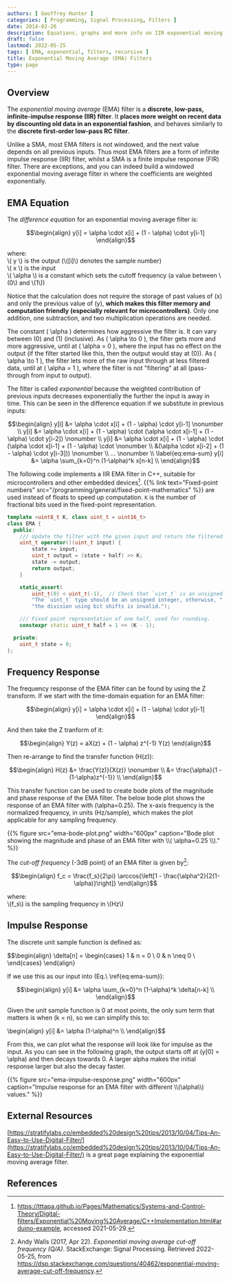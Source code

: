 ```yaml
---
authors: [ Geoffrey Hunter ]
categories: [ Programming, Signal Processing, Filters ]
date: 2014-02-26
description: Equations, graphs and more info on IIR exponential moving average (EMA) filters.
draft: false
lastmod: 2022-05-25
tags: [ EMA, exponential, filters, recursive ]
title: Exponential Moving Average (EMA) Filters
type: page
---
```


## Overview

The _exponential moving average_ (EMA) filter is a **discrete, low-pass, infinite-impulse response (IIR) filter**. It **places more weight on recent data by discounting old data in an exponential fashion**, and behaves similarly to the **discrete first-order low-pass RC filter**.

Unlike a SMA, most EMA filters is not windowed, and the next value depends on all previous inputs. Thus most EMA filters are a form of infinite impulse response (IIR) filter, whilst a SMA is a finite impulse response (FIR) filter. There are exceptions, and you can indeed build a windowed exponential moving average filter in where the coefficients are weighted exponentially.

## EMA Equation

The _difference equation_ for an exponential moving average filter is:

$$\begin{align}
y[i] = \alpha \cdot x[i] + (1 - \alpha) \cdot y[i-1]
\end{align}$$

<p class="centered">
    where:<br>
    \( y \) is the output (\([i]\) denotes the sample number)<br>
    \( x \) is the input<br>
    \( \alpha \) is a constant which sets the cutoff frequency (a value between \(0\) and \(1\))<br>
</p>

Notice that the calculation does not require the storage of past values of \(x\) and only the previous value of \(y\), **which makes this filter memory and computation friendly (especially relevant for microcontrollers)**. Only one addition, one subtraction, and two multiplication operations are needed.

The constant \( \alpha \) determines how aggressive the filter is. It can vary between \(0\) and \(1\) (inclusive). As \( \alpha \to 0 \), the filter gets more and more aggressive, until at \( \alpha = 0 \), where the input has no effect on the output (if the filter started like this, then the output would stay at \(0\)). As \( \alpha \to 1 \), the filter lets more of the raw input through at less filtered data, until at \( \alpha = 1 \), where the filter is not "filtering" at all (pass-through from input to output).

The filter is called _exponential_ because the weighted contribution of previous inputs decreases exponentially the further the input is away in time. This can be seen in the difference equation if we substitute in previous inputs:

$$\begin{align}
y[i] &= \alpha \cdot x[i] + (1 - \alpha) \cdot y[i-1] \nonumber \\
y[i] &= \alpha \cdot x[i] + (1 - \alpha) \cdot (\alpha \cdot x[i-1] + (1 - \alpha) \cdot y[i-2]) \nonumber \\
y[i] &= \alpha \cdot x[i] + (1 - \alpha) \cdot (\alpha \cdot x[i-1] + (1 - \alpha) \cdot \nonumber \\ 
     &(\alpha \cdot x[i-2] + (1 - \alpha) \cdot y[i-3])) \nonumber \\
... \nonumber \\
\label{eq:ema-sum}
y[i] &= \alpha \sum_{k=0}^n (1-\alpha)^k x[n-k] \\
\end{align}$$

The following code implements a IIR EMA filter in C++, suitable for microcontrollers and other embedded devices[^pieter-p-ema]. {{% link text="Fixed-point numbers" src="/programming/general/fixed-point-mathematics" %}} are used instead of floats to speed up computation. `K` is the number of fractional bits used in the fixed-point representation.

```cpp
template <uint8_t K, class uint_t = uint16_t>
class EMA {
  public:
    /// Update the filter with the given input and return the filtered output.
    uint_t operator()(uint_t input) {
        state += input;
        uint_t output = (state + half) >> K;
        state -= output;
        return output;
    }

    static_assert(
        uint_t(0) < uint_t(-1),  // Check that `uint_t` is an unsigned type
        "The `uint_t` type should be an unsigned integer, otherwise, "
        "the division using bit shifts is invalid.");

    /// Fixed point representation of one half, used for rounding.
    constexpr static uint_t half = 1 << (K - 1);

  private:
    uint_t state = 0;
};
```

## Frequency Response

The frequency response of the EMA filter can be found by using the Z transform. If we start with the time-domain equation for an EMA filter:

$$\begin{align}
y[i] = \alpha \cdot x[i] + (1 - \alpha) \cdot y[i-1]
\end{align}$$

And then take the Z tranform of it:

$$\begin{align}
Y(z) = aX(z) + (1 - \alpha) z^{-1} Y(z)
\end{align}$$

Then re-arrange to find the transfer function \(H(z)\):

$$\begin{align}
H(z) &= \frac{Y(z)}{X(z)} \nonumber \\
     &= \frac{\alpha}{1 - (1-\alpha)z^{-1}} \\
\end{align}$$

This transfer function can be used to create bode plots of the magnitude and phase response of the EMA filter. The below bode plot shows the response of an EMA filter with \(\alpha=0.25\). The x-axis frequency is the normalized frequency, in units \(Hz/sample\), which makes the plot applicable for any sampling frequency.

{{% figure src="ema-bode-plot.png" width="600px" caption="Bode plot showing the magnitude and phase of an EMA filter with \\\\( \alpha=0.25 \\\\)." %}}

The _cut-off frequency_ (-3dB point) of an EMA filter is given by[^se-dsp-ema-cutoff]:

$$\begin{align}
f_c = \frac{f_s}{2\pi} \arccos{\left[1 - \frac{\alpha^2}{2(1-\alpha)}\right]}
\end{align}$$

<p class="centered">
where:<br/>
\(f_s\) is the sampling frequency in \(Hz\)<br/>
</p>

## Impulse Response

The discrete unit sample function is defined as:

$$\begin{align}
\delta[n] =
\begin{cases} 
      1 & n = 0 \\
      0 & n \neq 0 \\      
\end{cases}
\end{align}
</p>

If we use this as our input into \(Eq.\ \ref{eq:ema-sum}\):

$$\begin{align}
y[i] &= \alpha \sum_{k=0}^n (1-\alpha)^k \delta[n-k] \\
\end{align}$$

Given the unit sample function is 0 at most points, the only sum term that matters is when \(k = n\), so we can simplify this to:

<p>\begin{align}
y[i] &= \alpha (1-\alpha)^n \\
\end{align}$$

From this, we can plot what the response will look like for impulse as the input. As you can see in the following graph, the output starts off at \(y[0] = \alpha\) and then decays towards 0. A larger alpha makes the initial response larger but also the decay faster.

{{% figure src="ema-impulse-response.png" width="600px" caption="Impulse response for an EMA filter with different \\\\(\alpha\\\\) values." %}}

## External Resources

[https://stratifylabs.co/embedded%20design%20tips/2013/10/04/Tips-An-Easy-to-Use-Digital-Filter/](https://stratifylabs.co/embedded%20design%20tips/2013/10/04/Tips-An-Easy-to-Use-Digital-Filter/) is a great page explaining the exponential moving average filter.

## References

[^pieter-p-ema]: <https://tttapa.github.io/Pages/Mathematics/Systems-and-Control-Theory/Digital-filters/Exponential%20Moving%20Average/C++Implementation.html#arduino-example>, accessed 2021-05-29.
[^se-dsp-ema-cutoff]: Andy Walls (2017, Apr 22). _Exponential moving average cut-off frequency (Q/A)_. StackExchange: Signal Processing. Retrieved 2022-05-25, from https://dsp.stackexchange.com/questions/40462/exponential-moving-average-cut-off-frequency.
